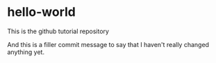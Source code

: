 # hello-world
This is the github tutorial repository

And this is a filler commit message to say that I haven't really changed anything yet.
